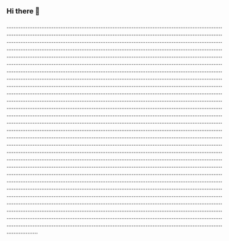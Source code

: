 ### Hi there 👋

..................................................................................................................................................................................................................................................................................................................................................................................................................................................................................................................................................................................................................................................................................................................................................................................................................................................................................................................................................................................................................................................................................................................................................................................................................................................................................................................................................................................................................................................................................................................................................................................................................................................................................................................................................................................................................................................................................................................................................................................................................................................................................................................................................................................................................................................................................................................................................................................................................................................................................................................................................................................................................................................................................................................................................................................................................................................................................................................................................................................................................................................................................................................................................................................................................................................................................................................................................................................................................................................................................................................................................................................................................................